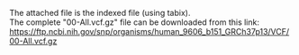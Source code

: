 The attached file is the indexed file (using tabix).<br>
The complete "00-All.vcf.gz" file can be downloaded from this link:<br>https://ftp.ncbi.nih.gov/snp/organisms/human_9606_b151_GRCh37p13/VCF/00-All.vcf.gz
